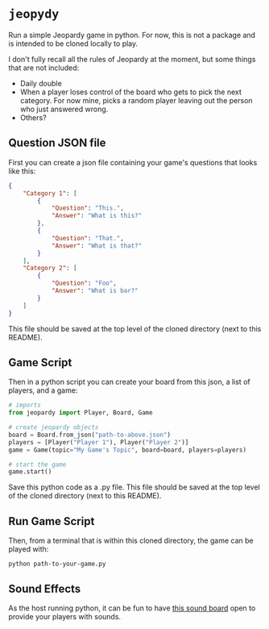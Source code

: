# `jeopydy`

Run a simple Jeopardy game in python. For now, this is not a package and is intended to be cloned locally to play.

I don't fully recall all the rules of Jeopardy at the moment, but some things that are not included:

* Daily double
* When a player loses control of the board who gets to pick the next category. For now mine, picks a random player leaving out the person who just answered wrong.
* Others?

## Question JSON file

First you can create a json file containing your game's questions that looks like this:

```json
{
    "Category 1": [
        {
            "Question": "This.",
            "Answer": "What is this?"
        },
        {
            "Question": "That.",
            "Answer": "What is that?"
        }
    ],
    "Category 2": [
        {
            "Question": "Foo",
            "Answer": "What is bar?"
        }
    ]
}
```

This file should be saved at the top level of the cloned directory (next to this README).

## Game Script

Then in a python script you can create your board from this json, a list of players, and a game:

```python
# imports
from jeopardy import Player, Board, Game

# create jeopardy objects
board = Board.from_json("path-to-above.json")
players = [Player("Player 1"), Player("Player 2")]
game = Game(topic="My Game's Topic", board=board, players=players)

# start the game
game.start()
```

Save this python code as a .py file. This file should be saved at the top level of the cloned directory (next to this README).

## Run Game Script

Then, from a terminal that is within this cloned directory, the game can be played with:

```
python path-to-your-game.py
```

## Sound Effects

As the host running python, it can be fun to have [this sound board](https://www.myinstants.com/en/search/?name=jeopardy) open to provide your players with sounds.
